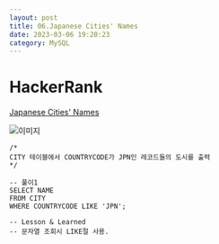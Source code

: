 ```yaml
---
layout: post
title: 06.Japanese Cities' Names
date: 2023-03-06 19:20:23 
category: MySQL
---
```


# HackerRank 
[Japanese Cities' Names](https://www.hackerrank.com/challenges/japanese-cities-name/problem?isFullScreen=true)    

![이미지](https://s3.amazonaws.com/hr-challenge-images/8137/1449729804-f21d187d0f-CITY.jpg)  

```MySQL
/*
CITY 테이블에서 COUNTRYCODE가 JPN인 레코드들의 도시를 출력 
*/

-- 풀이1
SELECT NAME
FROM CITY
WHERE COUNTRYCODE LIKE 'JPN';

-- Lesson & Learned  
-- 문자열 조회시 LIKE절 사용.
```
